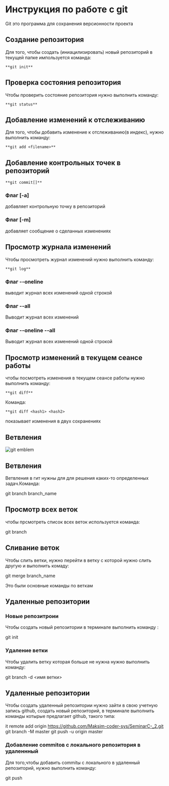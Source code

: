 # Инструкция по работе с git

Git это программа для сохранения версионности проекта

## Создание репозитория

Для того, чтобы создать (иниацилизировать) новый
репозиторий в текущей папке импользуется команда:

    **git init**

## Проверка состояния репозитория

Чтобы проверить состояние репозитория нужно выполнить
команду:

    **git status**

## Добавление изменений к отслеживанию

Для того, чтобы добавить изменение к отслеживанию(в индекс), нужно выполнить команду:

    **git add <filename>**

## Добавление контрольных точек в репозиторий

    **git commit[]**

### Флаг [-а]

добавляет контрольную точку в репозиторий

### Флаг [-m]

добавляет сообщение о сделанных изменениях

## Просмотр журнала изменений

Чтобы просмотреть журнал изменений нужно выполнить команду:

    **git log**

### Флаг --oneline

выводит журнал всех изменений одной строкой

### Флаг --all

Выводит журнал всех изменений

### Флаг --oneline --all

Выводит журнал всех изменений одной строкой

## Просмотр изменений в текущем сеансе работы

чтобы посмотреть изменения в текущем сеансе работы нужно выполнить команду:

    **git diff**

Команда:

    **git diff <hash1> <hash2>

показывает изменения в двух сохранениях

## Ветвления

![git emblem](python.png)

## Ветвления

Ветвления в гит нужны для для решения каких-то определенных задач.Команда:

git branch branch_name

## Просмотр всех веток

чтобы прсмотреть список всех веток используется команда:

git branch

## Сливание веток

Чтобы слить ветки, нужно перейти в ветку с которой нужно слить другую и выполнить комаду:

git merge branch_name


Это были основные команды по веткам

## Удаленные репозитории

### Новые репозитроии

Чтобы создать новый репозитории в терминале выполнить команду :

 git init


### Удаление ветки

Чтобы удалить ветку которая больше не нужна нужно выполнить команду:

git branch -d <имя ветки>

## Удаленные репозитории

Чтобы создать удаленный репозитории нужно зайти в свою учетную запись github, создать новый репозиторий, в терминале выполнить команды котырые предлагает github, такого типа:

it remote add origin https://github.com/Maksim-coder-sys/SeminarC-_2.git
git branch -M master
git push -u origin master

### Добавление commitов с локального репозитория в удаленнный

Для того,чтобы добавить commitы с локального в удаленный репозиторий, нужно выполнить команду:

git push
